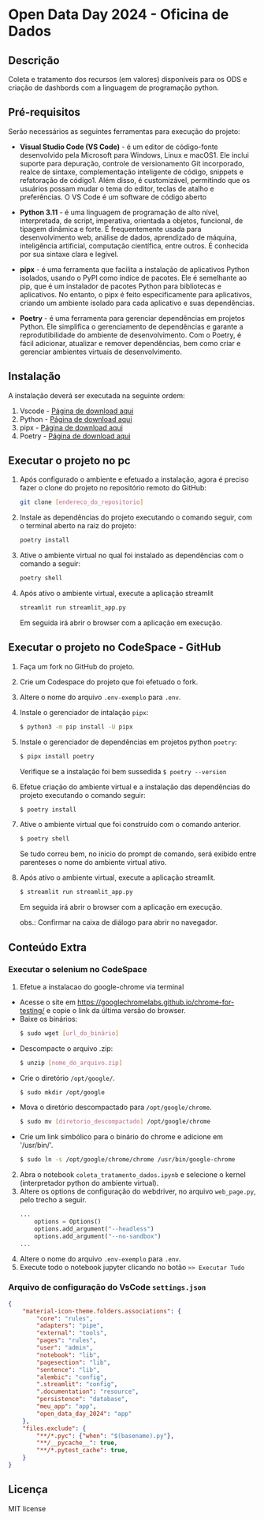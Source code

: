 # Open Data Day 2024 - Oficina de Dados

## Descrição

Coleta e tratamento dos recursos (em valores) disponíveis  para os ODS e criação de dashbords com a linguagem de programação python.

## Pré-requisitos

Serão necessários as seguintes ferramentas para execução do projeto:
 - **Visual Studio Code (VS Code)**  - é um editor de código-fonte desenvolvido pela Microsoft para Windows, Linux e macOS1. Ele inclui suporte para depuração, controle de versionamento Git incorporado, realce de sintaxe, complementação inteligente de código, snippets e refatoração de código1. Além disso, é customizável, permitindo que os usuários possam mudar o tema do editor, teclas de atalho e preferências. O VS Code é um software de código aberto

 - **Python 3.11** - é uma linguagem de programação de alto nível, interpretada, de script, imperativa, orientada a objetos, funcional, de tipagem dinâmica e forte. É frequentemente usada para desenvolvimento web, análise de dados, aprendizado de máquina, inteligência artificial, computação científica, entre outros. É conhecida por sua sintaxe clara e legível.

 - **pipx** -  é uma ferramenta que facilita a instalação de aplicativos Python isolados, usando o PyPI como índice de pacotes. Ele é semelhante ao pip, que é um instalador de pacotes Python para bibliotecas e aplicativos. No entanto, o pipx é feito especificamente para aplicativos, criando um ambiente isolado para cada aplicativo e suas dependências.
 
 - **Poetry** - é uma ferramenta para gerenciar dependências em projetos Python. Ele simplifica o gerenciamento de dependências e garante a reprodutibilidade do ambiente de desenvolvimento. Com o Poetry, é fácil adicionar, atualizar e remover dependências, bem como criar e gerenciar ambientes virtuais de desenvolvimento.

## Instalação
A instalação deverá ser executada na seguinte ordem:
 1. Vscode - [Página de download aqui](https://code.visualstudio.com/download)
 2. Python - [Página de download aqui](https://www.python.org/)
 3. pipx - [Página de download aqui](https://packaging.python.org/pt-br/latest/guides/installing-stand-alone-command-line-tools/)
 4. Poetry - [Página de download aqui](https://python-poetry.org/docs/#installation)

## Executar o projeto no pc
 1. Após configurado o ambiente e efetuado a instalação, agora é preciso fazer o clone do projeto no repositório remoto do GitHub:
    ```bash
    git clone [endereco_do_repositorio]
    ```
 2. Instale as dependências do projeto executando o comando seguir, com o terminal aberto na raiz do projeto:
    ```bash
    poetry install
    ```
 3. Ative o ambiente virtual no qual foi instalado as dependências com o comando a seguir:
    ```bash
    poetry shell
    ```
 4. Após ativo o ambiente virtual, execute a aplicação streamlit
    ```bash
    streamlit run streamlit_app.py
    ```
    Em seguida irá abrir o browser com a aplicação em execução.


## Executar o projeto no CodeSpace - GitHub
1. Faça um fork no GitHub do projeto.
2. Crie um Codespace do projeto que foi efetuado o fork.
3. Altere o nome do arquivo `.env-exemplo` para `.env`.
4. Instale o gerenciador de intalação `pipx`:
    ```bash
    $ python3 -m pip install -U pipx
    ```
5. Instale o gerenciador de dependências em projetos python `poetry`:
    ```bash
    $ pipx install poetry
    ```
    Verifique se a instalação foi bem sussedida `$ poetry --version`

6. Efetue criação do ambiente virtual e a instalação das dependências do projeto executando o comando seguir:
    ```bash
    $ poetry install
    ```
7. Ative o ambiente virtual que foi construído com o comando anterior.
    ```bash
    $ poetry shell
    ```    
    Se tudo correu bem, no inicio do prompt de comando, será exibido entre parenteses o nome do ambiente virtual ativo.

8. Após ativo o ambiente virtual, execute a aplicação streamlit.
    ```bash
    $ streamlit run streamlit_app.py
    ```

    Em seguida irá abrir o browser com a aplicação em execução.

    obs.: Confirmar na caixa de diálogo para abrir no navegador.

## Conteúdo Extra
### Executar o selenium no CodeSpace
1. Efetue a instalacao do google-chrome via terminal
 - Acesse o site em https://googlechromelabs.github.io/chrome-for-testing/ e copie o link da última versão do browser.
 - Baixe os binários:
    ```bash
    $ sudo wget [url_do_binário]
    ```
 - Descompacte o arquivo .zip:
    ```bash
    $ unzip [nome_do_arquivo.zip]
    ```
 - Crie o diretório `/opt/google/`.
    ```bash
    $ sudo mkdir /opt/google
    ```
 - Mova o diretório descompactado para `/opt/google/chrome`.
    ```bash
    $ sudo mv [diretorio_descompactado] /opt/google/chrome
    ```
 - Crie um link simbólico para o binário do chrome e adicione em '/usr/bin/'.
    ```bash
    $ sudo ln -s /opt/google/chrome/chrome /usr/bin/google-chrome
    ```
2. Abra o notebook `coleta_tratamento_dados.ipynb` e selecione o kernel (interpretador python do ambiente virtual).
3. Altere os options de configuração do webdriver, no arquivo `web_page.py`, pelo trecho a seguir.
    ```python
    ...
        options = Options()
        options.add_argument("--headless")
        options.add_argument("--no-sandbox")
    ...
    ```
 4. Altere o nome do arquivo `.env-exemplo` para `.env`.
 5. Execute todo o notebook jupyter clicando no botão `>> Executar Tudo`

### Arquivo de configuração do VsCode `settings.json`
```json
{
    "material-icon-theme.folders.associations": {
        "core": "rules",
        "adapters": "pipe",
        "external": "tools",
        "pages": "rules",
        "user": "admin",
        "notebook": "lib",
        "pagesection": "lib",
        "sentence": "lib",
        "alembic": "config",
        ".streamlit": "config",
        ".documentation": "resource",
        "persistence": "database",
        "meu_app": "app",    
        "open_data_day_2024": "app"       
    },
    "files.exclude": {
        "**/*.pyc": {"when": "$(basename).py"},
        "**/__pycache__": true,
        "**/*.pytest_cache": true,
    }
}
```

## Licença
MIT license
